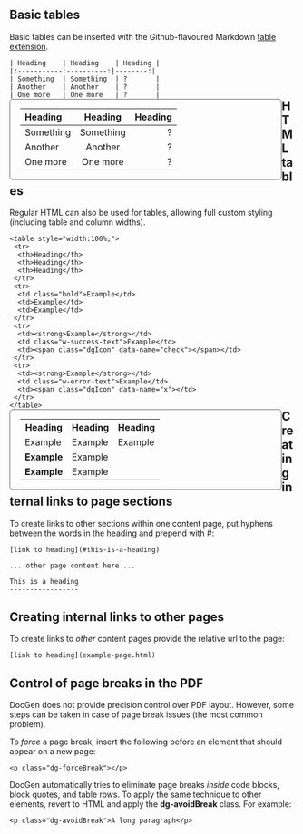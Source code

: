 ﻿<style>
.container {
  box-sizing: border-box;
  float:left;
  width: 480px;
}
.codeContainer {
  margin: 0 20px 0 0;
}
.codeContainer pre {
  margin: 0;
}
.codeContainer code {
}
.codeContainer p {
  margin: 0;
  padding: 0;
}
.exampleContainer {
  margin: 0;
  border: 1px solid #666;
  border-radius: 6px;
  padding: 0 18px 0 18px;
}
.exampleContainer img {
  margin-top: 5px;
}
#content table {
  width: 400px!important;
}
.hljs-change {
  background-color: initial!important;
}
</style>

## Basic tables

Basic tables can be inserted with the Github-flavoured Markdown
[table extension](https://help.github.com/articles/github-flavored-markdown/#tables).

<div class="container codeContainer">
<pre><code>| Heading    | Heading    | Heading |
|:-----------:----------:|--------:|
| Something  | Something  | ?       |
| Another    | Another    | ?       |
| One more   | One more   | ?       |</code></pre>
</div>
<div class="container exampleContainer">
<table class="w-table w-fixed w-stripe">
<thead>
<tr>
<th style="text-align:left">Heading</th>
<th style="text-align:center">Heading</th>
<th style="text-align:right">Heading</th>
</tr>
</thead>
<tbody>
<tr>
<td style="text-align:left">Something</td>
<td style="text-align:center">Something</td>
<td style="text-align:right">?</td>
</tr>
<tr>
<td style="text-align:left">Another</td>
<td style="text-align:center">Another</td>
<td style="text-align:right">?</td>
</tr>
<tr>
<td style="text-align:left">One more</td>
<td style="text-align:center">One more</td>
<td style="text-align:right">?</td>
</tr>
</tbody>
</table>
</div><br class="w-clear"/>

## HTML tables

Regular HTML can also be used for tables, allowing full custom styling (including table and column widths).

<div class="container codeContainer">
<pre><code>&lt;table style=&quot;width:100%;&quot;&gt;
 &lt;tr&gt;
  &lt;th&gt;Heading&lt;/th&gt;
  &lt;th&gt;Heading&lt;/th&gt;
  &lt;th&gt;Heading&lt;/th&gt;
 &lt;/tr&gt;
 &lt;tr&gt;
  &lt;td class=&quot;bold&quot;&gt;Example&lt;/td&gt;
  &lt;td&gt;Example&lt;/td&gt;
  &lt;td&gt;Example&lt;/td&gt;
 &lt;/tr&gt;
 &lt;tr&gt;
  &lt;td&gt;&lt;strong&gt;Example&lt;/strong&gt;&lt;/td&gt;
  &lt;td class=&quot;w-success-text&quot;&gt;Example&lt;/td&gt;
  &lt;td&gt;&lt;span class=&quot;dgIcon&quot; data-name=&quot;check&quot;&gt;&lt;/span&gt;&lt;/td&gt;
 &lt;/tr&gt;
 &lt;tr&gt;
  &lt;td&gt;&lt;strong&gt;Example&lt;/strong&gt;&lt;/td&gt;
  &lt;td class=&quot;w-error-text&quot;&gt;Example&lt;/td&gt;
  &lt;td&gt;&lt;span class=&quot;dgIcon&quot; data-name=&quot;x&quot;&gt;&lt;/td&gt;
 &lt;/tr&gt;
&lt;/table&gt;</code></pre>
</div>
<div class="container exampleContainer">
<table style="width:100%;">
 <tr>
  <th>Heading</th>
  <th>Heading</th>
  <th>Heading</th>
 </tr>
 <tr>
  <td class="bold">Example</td>
  <td>Example</td>
  <td>Example</td>
 </tr>
 <tr>
  <td><strong>Example</strong></td>
  <td class="w-success-text">Example</td>
  <td><span class="dgIcon" data-name="check"></span></td>
 </tr>
 <tr>
  <td><strong>Example</strong></td>
  <td class="w-error-text">Example</td>
  <td><span class="dgIcon" data-name="x"></span></td>
 </tr>
</table>
</div><br class="w-clear"/>

## Creating internal links to page sections

To create links to other sections within one content page, put hyphens between the words in the heading and prepend with #:

	[link to heading](#this-is-a-heading)

	... other page content here ...

	This is a heading
	-----------------

## Creating internal links to other pages

To create links to *other* content pages provide the relative url to the page:

	[link to heading](example-page.html)

## Control of page breaks in the PDF

DocGen does not provide precision control over PDF layout. However, some steps can be taken in case of page break
issues (the most common problem).

To *force* a page break, insert the following before an element that should appear on a new page:

	<p class="dg-forceBreak"></p>

DocGen automatically tries to eliminate page breaks *inside* code blocks, block quotes, and table rows.
To apply the same technique to other elements, revert to HTML and apply the **dg-avoidBreak** class. For example:

	<p class="dg-avoidBreak">A long paragraph</p>